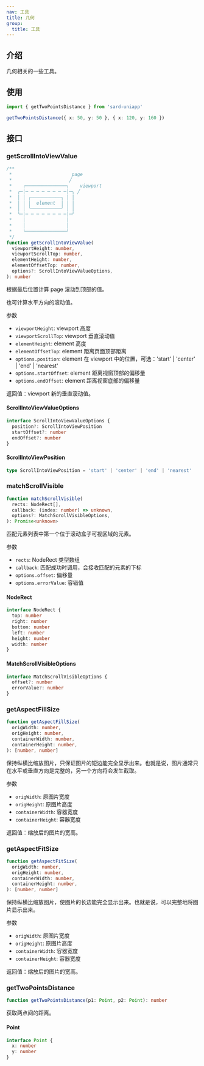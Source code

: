 ```yaml
---
nav: 工具
title: 几何
group:
  title: 工具
---
```


## 介绍

几何相关的一些工具。

## 使用

```ts
import { getTwoPointsDistance } from 'sard-uniapp'

getTwoPointsDistance({ x: 50, y: 50 }, { x: 120, y: 160 })
```

## 接口

### getScrollIntoViewValue

```ts
/**
 *                      page
 *                     ╱
 *    ╭───────────────╮    viewport
 *  ╭─│─ ─ ─ ─ ─ ─ ─ ─│─╮ ╱
 *  │ │ ╭───────────╮ │ │
 *  │ │ │  element  │ │ │
 *  │ │ ╰───────────╯ │ │
 *  ╰─│─ ─ ─ ─ ─ ─ ─ ─│─╯
 *    │               │
 *    │               │
 *    ╰───────────────╯
 */
function getScrollIntoViewValue(
  viewportHeight: number,
  viewportScrollTop: number,
  elementHeight: number,
  elementOffsetTop: number,
  options?: ScrollIntoViewValueOptions,
): number
```

根据最后位置计算 page 滚动到顶部的值。

也可计算水平方向的滚动值。

参数

- `viewportHeight`: viewport 高度
- `viewportScrollTop`: viewport 垂直滚动值
- `elementHeight`: element 高度
- `elementOffsetTop`: element 距离页面顶部距离
- `options.position`: element 在 viewport 中的位置，可选：'start' | 'center' | 'end' | 'nearest'
- `options.startOffset`: element 距离视窗顶部的偏移量
- `options.endOffset`: element 距离视窗底部的偏移量

返回值：viewport 新的垂直滚动值。

#### ScrollIntoViewValueOptions

```ts
interface ScrollIntoViewValueOptions {
  position?: ScrollIntoViewPosition
  startOffset?: number
  endOffset?: number
}
```

#### ScrollIntoViewPosition

```ts
type ScrollIntoViewPosition = 'start' | 'center' | 'end' | 'nearest'
```

### matchScrollVisible

```ts
function matchScrollVisible(
  rects: NodeRect[],
  callback: (index: number) => unknown,
  options?: MatchScrollVisibleOptions,
): Promise<unknown>
```

匹配元素列表中第一个位于滚动盒子可视区域的元素。

参数

- `rects`: NodeRect 类型数组
- `callback`: 匹配成功时调用，会接收匹配的元素的下标
- `options.offset`: 偏移量
- `options.errorValue`: 容错值

#### NodeRect

```ts
interface NodeRect {
  top: number
  right: number
  bottom: number
  left: number
  height: number
  width: number
}
```

#### MatchScrollVisibleOptions

```ts
interface MatchScrollVisibleOptions {
  offset?: number
  errorValue?: number
}
```

### getAspectFillSize

```ts
function getAspectFillSize(
  origWidth: number,
  origHeight: number,
  containerWidth: number,
  containerHeight: number,
): [number, number]
```

保持纵横比缩放图片，只保证图片的短边能完全显示出来。也就是说，图片通常只在水平或垂直方向是完整的，另一个方向将会发生截取。

参数

- `origWidth`: 原图片宽度
- `origHeight`: 原图片高度
- `containerWidth`: 容器宽度
- `containerHeight`: 容器宽度

返回值：缩放后的图片的宽高。

### getAspectFitSize

```ts
function getAspectFitSize(
  origWidth: number,
  origHeight: number,
  containerWidth: number,
  containerHeight: number,
): [number, number]
```

保持纵横比缩放图片，使图片的长边能完全显示出来。也就是说，可以完整地将图片显示出来。

参数

- `origWidth`: 原图片宽度
- `origHeight`: 原图片高度
- `containerWidth`: 容器宽度
- `containerHeight`: 容器宽度

返回值：缩放后的图片的宽高。

### getTwoPointsDistance

```ts
function getTwoPointsDistance(p1: Point, p2: Point): number
```

获取两点间的距离。

#### Point

```ts
interface Point {
  x: number
  y: number
}
```
